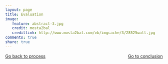 ```yaml
---
layout: page 
title: Evaluation
image: 
   feature: abstract-3.jpg
   credit: mosta2bal
   creditlink: http://www.mosta2bal.com/vb/imgcache/3/28525wall.jpg
comments: true
share: true 
---
```









<div style="float: left"> 
<a href="{{ site.url }}/webquest/defence/webquest-2/process-2/" class="btn">Go back to process</a>
</div>

<div style="float: right"> 
<a href="{{ site.url }}/webquest/defence/webquest-2/conclusion-2/" class="btn">Go to conclusion</a>
</div>